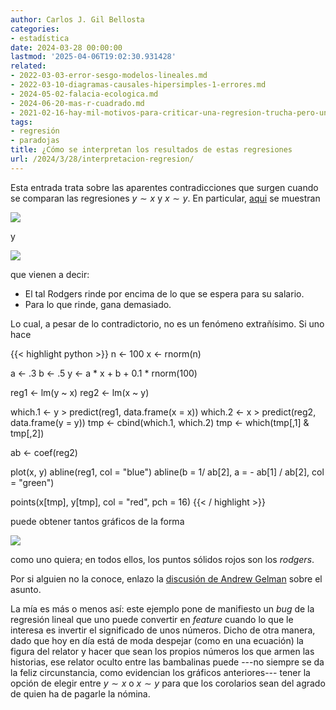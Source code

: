 ```yaml
---
author: Carlos J. Gil Bellosta
categories:
- estadística
date: 2024-03-28 00:00:00
lastmod: '2025-04-06T19:02:30.931428'
related:
- 2022-03-03-error-sesgo-modelos-lineales.md
- 2022-03-10-diagramas-causales-hipersimples-1-errores.md
- 2024-05-02-falacia-ecologica.md
- 2024-06-20-mas-r-cuadrado.md
- 2021-02-16-hay-mil-motivos-para-criticar-una-regresion-trucha-pero-una-rc2b2-baja-no-es-uno-de-ellos.md
tags:
- regresión
- paradojas
title: ¿Cómo se interpretan los resultados de estas regresiones
url: /2024/3/28/interpretacion-regresion/
---
```


Esta entrada trata sobre las aparentes contradicciones que surgen cuando se comparan las regresiones $y \sim x$ y $x \sim y$. En particular, [aqui](https://marginalrevolution.com/marginalrevolution/2021/07/a-regression-puzzle.html) se muestran

![](/wp-uploads/2024/rodgers-epa-vs-cap.png#center)

y

![](/wp-uploads/2024/rodgers-cap-vs-epa.png#center)

que vienen a decir:

- El tal Rodgers rinde por encima de lo que se espera para su salario.
- Para lo que rinde, gana demasiado.

Lo cual, a pesar de lo contradictorio, no es un fenómeno extrañísimo. Si uno hace


{{< highlight python >}}
n <- 100
x <- rnorm(n)

a <- .3
b <- .5
y <- a * x + b + 0.1 * rnorm(100)

reg1 <- lm(y ~ x)
reg2 <- lm(x ~ y)

which.1 <- y > predict(reg1, data.frame(x = x))
which.2 <- x > predict(reg2, data.frame(y = y))
tmp <- cbind(which.1, which.2)
tmp <- which(tmp[,1] & tmp[,2])

ab <- coef(reg2)

plot(x, y)
abline(reg1, col = "blue")
abline(b = 1/ ab[2], a = - ab[1] / ab[2], col = "green")

points(x[tmp], y[tmp], col = "red", pch = 16)
{{< / highlight >}}

puede obtener tantos gráficos de la forma

![](/wp-uploads/2024/rodgers.png#center)

como uno quiera; en todos ellos, los puntos sólidos rojos son los _rodgers_.

Por si alguien no la conoce, enlazo la [discusión de Andrew Gelman](https://statmodeling.stat.columbia.edu/2021/12/13/the-nfl-regression-puzzle-and-my-discussion-of-possible-solutions/) sobre el asunto.

La mía es más o menos así: este ejemplo pone de manifiesto un _bug_ de la regresión lineal que uno puede convertir en _feature_ cuando lo que le interesa es invertir el significado de unos números. Dicho de otra manera, dado que hoy en día está de moda despejar (como en una ecuación) la figura del relator y hacer que sean los propios números los que armen las historias, ese relator oculto entre las bambalinas puede ---no siempre se da la feliz circunstancia, como evidencian los gráficos anteriores--- tener la opción de elegir entre $y \sim x$ o $x \sim y$ para que los corolarios sean del agrado de quien ha de pagarle la nómina.